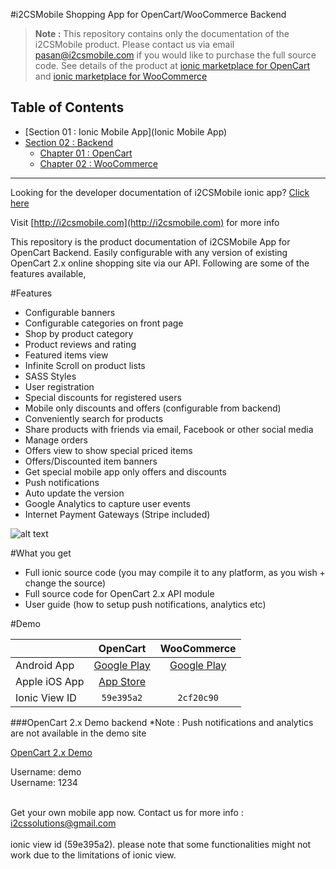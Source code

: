 #i2CSMobile Shopping App for OpenCart/WooCommerce Backend

> **Note :** This repository contains only the documentation of the i2CSMobile product. Please contact us via email <a href="mailto:pasan@i2csmobile.com">pasan@i2csmobile.com</a> if you would like to purchase the full source code. See details of the product at [ionic marketplace for OpenCart](http://market.ionic.io/starters/opencart-mobile-shopping-cart-app-with-api-ionic-i2cs) and  [ionic marketplace for WooCommerce](http://market.ionic.io/starters/woocommerce-mobile-shopping-cart-app-with-api-by-i2cs)

Table of Contents
----

-   [Section 01 : Ionic Mobile App](Ionic Mobile App)
-   [Section 02 : Backend](Backend)
    -   [Chapter 01 : OpenCart](Backend/OpenCart)
    -   [Chapter 02 : WooCommerce](Backend/WooCommerce)

----

Looking for the developer documentation of i2CSMobile ionic app? [Click here](http://docs.i2csmobile.com)

Visit [http://i2csmobile.com](http://i2csmobile.com) for more info


This repository is the product documentation of i2CSMobile App for OpenCart Backend. Easily configurable with any version of existing OpenCart 2.x online shopping site via our API. Following are some of the features available,
<br/>

#Features

<ul>
<li>Configurable banners</li>
<li>Configurable categories on front page</li>
<li>Shop by product category</li>
<li>Product reviews and rating</li>
<li>Featured items view</li>
<li>Infinite Scroll on product lists</li>
<li>SASS Styles</li>
<li>User registration</li>
<li>Special discounts for registered users</li>
<li>Mobile only discounts and offers (configurable from backend)</li>
<li>Conveniently search for products</li>
<li>Share products with friends via email, Facebook or other social media</li>
<li>Manage orders</li>
<li>Offers view to show special priced items</li>
<li>Offers/Discounted item banners</li>
<li>Get special mobile app only offers and discounts</li>
<li>Push notifications</li>
<li>Auto update the version</li>
<li>Google Analytics to capture user events</li>
<li>Internet Payment Gateways (Stripe included)</li>
</ul>

![alt text](http://saasthara.com/i2cs/i2csmobilecartweb/images/catalog.png "Catalog")

#What you get
<ul>
<li>Full ionic source code (you may compile it to any platform, as you wish + change the source)</li>
<li>Full source code for OpenCart 2.x API module</li>
<li>User guide (how to setup push notifications, analytics etc)</li>
</ul>

#Demo

|           | OpenCart | WooCommerce   |
| :------- | :---: | :---: |
| Android App | [Google Play](https://play.google.com/store/apps/details?id=com.i2cs.mobile.demo) |  [Google Play](https://play.google.com/store/apps/details?id=com.i2cs.mobile.wc.demo)    |
| Apple iOS App | [App Store](https://itunes.apple.com/us/app/i2csmobile-shopping/id1130835957?mt=8)   |     |
| Ionic View ID     | `59e395a2`    |  `2cf20c90`  |


###OpenCart 2.x Demo backend
*Note : Push notifications and analytics are not available in the demo site
<div>
<a href="http://saasthara.com/i2cs/shops/demo/upload/admin/index.php?route=module/i2csmobile" target="_blank">OpenCart 2.x Demo</a>
<p>Username: demo
<br/>Username: 1234</p>
</div>
<br/>
Get your own mobile app now. Contact us for more info : <a href="mailto:i2cssolutions@gmail.com">i2cssolutions@gmail.com</a>
<br/><br/>
ionic view id (59e395a2). please note that some functionalities might not work due to the limitations of ionic view.
